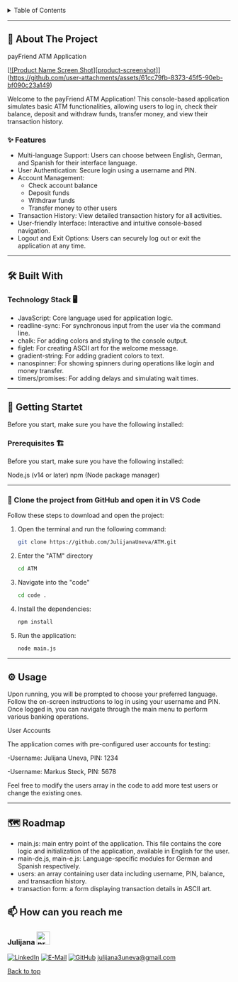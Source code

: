 

<a name="readme-top"></a>
<details>
  <summary>Table of Contents</summary>
  <ol>
    <li>
      <a href="#about-the-project">About The Project</a>
      <ul>
        <li><a href="#features">Features</a></li>
      </ul>
    </li>
    <li><a href="#build-with">Build with</a>
      <ul>
        <li><a href="#technology-stack">Technology Stack</a></li>
      </ul>
       </li>
      <li>
      <a href="#getting-started">Getting Startet</a>
         <ul>
        <li><a href="#prerequisites">Prerequisites</a></li>
        <li><a href="#installation">Installation</a></li>
      </ul>
    </li>
    <li><a href="#usage">Usage</a></li>
    <li><a href="#roadmap">Roadmap</a></li>
    <li><a href="#contact">Contact</a></li>
    <li><a href="#acknowledgments">Acknowledgments</a></li>
  </ol>
</details>


---
## 📌 About The Project

payFriend ATM Application

[[![Product Name Screen Shot][product-screenshot]](https://example.com)](https://github.com/user-attachments/assets/61cc79fb-8373-45f5-90eb-bf090c23a149)

Welcome to the payFriend ATM Application! This console-based application simulates basic ATM functionalities, allowing users to log in, check their balance, deposit and withdraw funds, transfer money, and view their transaction history.

<a name="features"></a>

### ✨ Features
* Multi-language Support: Users can choose between English, German, and Spanish for their interface language.
* User Authentication: Secure login using a username and PIN.
* Account Management:
  * Check account balance
  * Deposit funds
  * Withdraw funds
  * Transfer money to other users
* Transaction History: View detailed transaction history for all activities.
* User-friendly Interface: Interactive and intuitive console-based navigation.
* Logout and Exit Options: Users can securely log out or exit the application at any time.

---

<a name="build-with"></a>
## 🛠️ Built With

<a name="technology-stack"></a>

### Technology Stack 🖥️

* JavaScript: Core language used for application logic.
* readline-sync: For synchronous input from the user via the command line.
* chalk: For adding colors and styling to the console output.
* figlet: For creating ASCII art for the welcome message.
* gradient-string: For adding gradient colors to text.
* nanospinner: For showing spinners during operations like login and money transfer.
* timers/promises: For adding delays and simulating wait times.

---

<a name="getting-started"></a>

## 🚀 Getting Startet 



Before you start, make sure you have the following installed:

<a name="prerequisites"></a>

### Prerequisites 🏗️ 

Before you start, make sure you have the following installed:

Node.js (v14 or later)
npm (Node package manager)

***
<a name="installation"></a>

### 📂 Clone the project from GitHub and open it in VS Code

Follow these steps to download and open the project:

1. Open the terminal and run the following command:

    ```sh
   git clone https://github.com/JulijanaUneva/ATM.git

2. Enter the "ATM" directory
   ```sh
   cd ATM

3. Navigate into the "code"
    ```sh
    cd code .

5. Install the dependencies:
    ```sh
   npm install
6. Run the application:
   ```sh
   node main.js

---
<a name="usage"></a>

## ⚙️ Usage

Upon running, you will be prompted to choose your preferred language.
Follow the on-screen instructions to log in using your username and PIN.
Once logged in, you can navigate through the main menu to perform various banking operations.

User Accounts <br>

The application comes with pre-configured user accounts for testing: <br>

-Username: Julijana Uneva, PIN: 1234 <br>

-Username: Markus Steck, PIN: 5678 <br>

Feel free to modify the users array in the code to add more test users or change the existing ones.


---

<a name="roadmap"></a>

## 🗺️ Roadmap

- main.js: main entry point of the application. This file contains the core logic and initialization of the application, available in English for the user.
- main-de.js, main-e.js: Language-specific modules for German and Spanish respectively.
- users: an array containing user data including username, PIN, balance, and transaction history.
- transaction form: a form displaying transaction details in ASCII art.

<a name="contact"></a>

 ## 📫 How can you reach me

### Julijana <img src="https://github.com/user-attachments/assets/6f751ed6-0e7c-4fb4-95ec-52f5d8ffbfe8" alt="programmer" style="width: 30px; height: 30px;" />


 [![LinkedIn](https://img.shields.io/badge/-LinkedIn-0A66C2?style=for-the-badge&logo=linkedin&logoColor=white)](https://www.linkedin.com/in/julijana-uneva-b28a751b5)  [![E-Mail](https://img.shields.io/badge/-E--Mail-D14836?style=for-the-badge&logo=gmail&logoColor=white)](mailto:julijana3uneva@gmail.com)   [![GitHub](https://img.shields.io/badge/-GitHub-181717?style=for-the-badge&logo=github&logoColor=white)](https://github.com/JulijanaUneva)
[julijana3uneva@gmail.com](mailto:julijana3uneva@gmail.com)

[Back to top](#readme-top)




